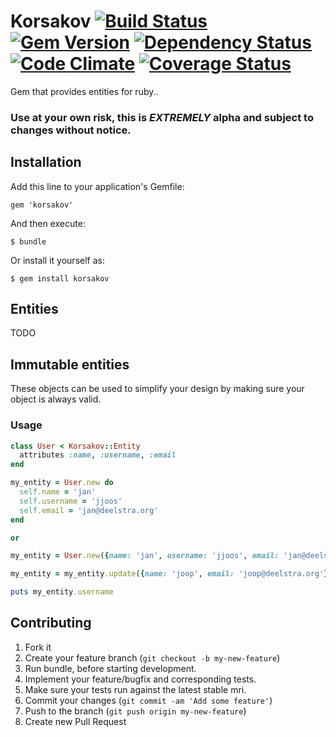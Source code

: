 # Korsakov [![Build Status](https://api.travis-ci.org/jjoos/korsakov.png)](http://travis-ci.org/jjoos/korsakov) [![Gem Version](https://badge.fury.io/rb/korsakov.png)](http://badge.fury.io/rb/korsakov) [![Dependency Status](https://gemnasium.com/jjoos/korsakov.png)](https://gemnasium.com/jjoos/korsakov) [![Code Climate](https://codeclimate.com/github/jjoos/korsakov.png)](https://codeclimate.com/github/jjoos/korsakov) [![Coverage Status](https://coveralls.io/repos/jjoos/korsakov/badge.png?branch=master)](https://coveralls.io/r/jjoos/korsakov)

Gem that provides entities for ruby..

### Use at your own risk, this is _EXTREMELY_ alpha and subject to changes without notice.

## Installation

Add this line to your application's Gemfile:

    gem 'korsakov'

And then execute:

    $ bundle

Or install it yourself as:

    $ gem install korsakov


## Entities

TODO

## Immutable entities
These objects can be used to simplify your design by making sure your object is always valid.
### Usage
```ruby
class User < Korsakov::Entity
  attributes :name, :username, :email
end

my_entity = User.new do
  self.name = 'jan'
  self.username = 'jjoos'
  self.email = 'jan@deelstra.org'
end

or

my_entity = User.new({name: 'jan', username: 'jjoos', email: 'jan@deelstra.org'})

my_entity = my_entity.update({name: 'joop', email: 'joop@deelstra.org'})

puts my_entity.username
```

## Contributing

1. Fork it
2. Create your feature branch (`git checkout -b my-new-feature`)
3. Run bundle, before starting development.
4. Implement your feature/bugfix and corresponding tests.
5. Make sure your tests run against the latest stable mri.
6. Commit your changes (`git commit -am 'Add some feature'`)
7. Push to the branch (`git push origin my-new-feature`)
8. Create new Pull Request
